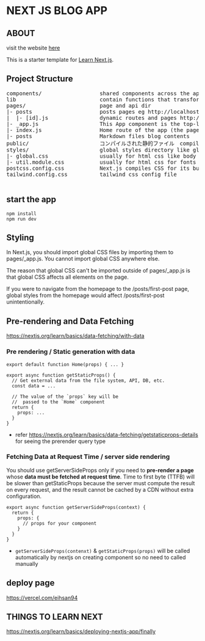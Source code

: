 # NEXT JS BLOG APP
## ABOUT
visit the website [here](https://nextjs-blog-sigma-wheat.vercel.app/)

This is a starter template for [Learn Next.js](https://nextjs.org/learn).

## Project Structure

<pre>
components/                  shared components across the apps, layout etc
lib                          contain functions that transformed markdown to react props
pages/                       page and api dir
|- posts                     posts pages eg http://localhost:3000/posts/***
|  |- [id].js                dynamic routes and pages http://localhost:3000/posts/[id] where id is defined in the [id].js
|- _app.js                   This App component is the top-level component which will be common across all the different pages it is used for applying global css styles to.
|- index.js                  Home route of the app (the page that will be shown on http://localhost:3000/)
|- posts                     Markdown files blog contents
public/                      コンパイルされた静的ファイル　compiled static file img etc
styles/                      global styles directory like global css and utils css
|- global.css                usually for html css like body padding anchor global image css
|- util.module.css           usually for html css for fonts like font size heading etc
postcss.config.css           Next.js compiles CSS for its built-in CSS support using PostCSS.
tailwind.config.css          tailwind css config file

</pre>

## start the app
```
npm install
npm run dev
```


## Styling 
In Next.js, you should import global CSS files by importing them to pages/_app.js. You cannot import global CSS anywhere else.

The reason that global CSS can't be imported outside of pages/_app.js is that global CSS affects all elements on the page.

If you were to navigate from the homepage to the /posts/first-post page, global styles from the homepage would affect /posts/first-post unintentionally.

## Pre-rendering and Data Fetching
https://nextjs.org/learn/basics/data-fetching/with-data

### Pre rendering / Static generation with data
```
export default function Home(props) { ... }

export async function getStaticProps() {
  // Get external data from the file system, API, DB, etc.
  const data = ...

  // The value of the `props` key will be
  //  passed to the `Home` component
  return {
    props: ...
  }
}
```
- refer https://nextjs.org/learn/basics/data-fetching/getstaticprops-details for seeing the prerender query type

### Fetching Data at Request Time / server side rendering
You should use getServerSideProps only if you need to **pre-render a page** whose **data must be fetched at request time**. 
Time to first byte (TTFB) will be slower than getStaticProps because the server must compute the result on every request, and the result cannot be cached by a CDN without extra configuration.


```
export async function getServerSideProps(context) {
  return {
    props: {
      // props for your component
    }
  }
}
```

- `getServerSideProps(contenxt)` & `getStaticProps(props)` will be called automatically by nextjs on creating component so no need to called manually


## deploy page
https://vercel.com/eihsan94

## THINGS TO LEARN NEXT 
https://nextjs.org/learn/basics/deploying-nextjs-app/finally